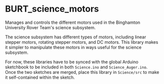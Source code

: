 # BURT_science_motors

Manages and controls the different motors used in the Binghamton University Rover Team's science subsystem.

The science subsystem has different types of motors, including linear stepper motors, rotating stepper motors, and DC motors. This library makes it simpler to manipulate these motors in ways useful for the science subsystem.  

For now, these libraries have to be synced with the global Arduino sketchbook to be included in both `Science.ino` and `Science_Auger.ino`. Once the two sketches are merged, place this library in `Science/src` to make it self-contained within the sketch.
